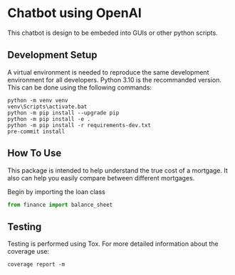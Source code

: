 Chatbot using OpenAI
====================

This chatbot is design to be embeded into GUIs or other python scripts.


## Development Setup
A virtual environment is needed to reproduce the same development environment for all developers. Python 3.10 is the recommanded version. This can be done using the following commands:
```shell
python -m venv venv
venv\Scripts\activate.bat
python -m pip install --upgrade pip
python -m pip install -e .
python -m pip install -r requirements-dev.txt
pre-commit install
```

How To Use
--------------------

This package is intended to help understand the true cost of a mortgage. It also can help you easily compare between different mortgages.

Begin by importing the loan class

```python
from finance import balance_sheet
```

Testing
--------------------
Testing is performed using Tox. For more detailed information about the coverage use:

```
coverage report -m
```